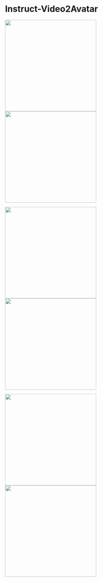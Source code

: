 # Instruct-Video2Avatar

<p float="left">
  <img src="demo/demo1_1.gif" width="300" />
  <img src="demo/demo1_2.gif" width="300" /> 
</p>

<p float="left">
  <img src="demo/demo2_1.gif" width="300" />
  <img src="demo/demo2_2.gif" width="300" /> 
</p>

<p float="left">
  <img src="demo/demo3_1.gif" width="300" />
  <img src="demo/demo3_2.gif" width="300" /> 
</p>
